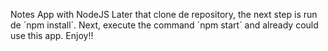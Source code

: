 Notes App with NodeJS
Later that clone de repository, the next step is run de ´npm install´. Next, execute the command ´npm start´ and already could use this app. Enjoy!!
